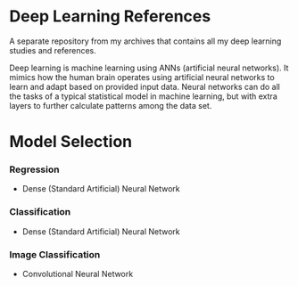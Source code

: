 # Deep Learning References
A separate repository from my archives that contains all my deep learning studies and references.

Deep learning is machine learning using ANNs (artificial neural networks). It mimics how the human brain operates using artificial neural networks to learn and adapt based on provided input data. Neural networks can do all the tasks of a typical statistical model in machine learning, but with extra layers to further calculate patterns among the data set.

# Model Selection
### Regression
- Dense (Standard Artificial) Neural Network

### Classification
- Dense (Standard Artificial) Neural Network

### Image Classification
- Convolutional Neural Network
